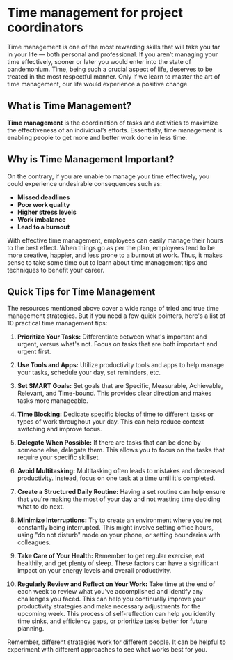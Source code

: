 # Time management for project coordinators

Time management is one of the most rewarding skills that will take you far in your life — both personal and professional. If you aren’t managing your time effectively, sooner or later you would enter into the state of pandemonium. Time, being such a crucial aspect of life, deserves to be treated in the most respectful manner. Only if we learn to master the art of time management, our life would experience a positive change.

## What is Time Management?

**Time management** is the coordination of tasks and activities to maximize the effectiveness of an individual’s efforts. Essentially, time management is enabling people to get more and better work done in less time.

## Why is Time Management Important?

On the contrary, if you are unable to manage your time effectively, you could experience undesirable consequences such as:

- **Missed deadlines**
- **Poor work quality**
- **Higher stress levels**
- **Work imbalance**
- **Lead to a burnout**

With effective time management, employees can easily manage their hours to the best effect. When things go as per the plan, employees tend to be more creative, happier, and less prone to a burnout at work. Thus, it makes sense to take some time out to learn about time management tips and techniques to benefit your career.

## Quick Tips for Time Management

The resources mentioned above cover a wide range of tried and true time management strategies. But if you need a few quick pointers, here's a list of 10 practical time management tips:

1. **Prioritize Your Tasks:** Differentiate between what's important and urgent, versus what's not. Focus on tasks that are both important and urgent first.

2. **Use Tools and Apps:** Utilize productivity tools and apps to help manage your tasks, schedule your day, set reminders, etc.

3. **Set SMART Goals:** Set goals that are Specific, Measurable, Achievable, Relevant, and Time-bound. This provides clear direction and makes tasks more manageable.

4. **Time Blocking:** Dedicate specific blocks of time to different tasks or types of work throughout your day. This can help reduce context switching and improve focus.

5. **Delegate When Possible:** If there are tasks that can be done by someone else, delegate them. This allows you to focus on the tasks that require your specific skillset.

6. **Avoid Multitasking:** Multitasking often leads to mistakes and decreased productivity. Instead, focus on one task at a time until it's completed.

7. **Create a Structured Daily Routine:** Having a set routine can help ensure that you're making the most of your day and not wasting time deciding what to do next.

8. **Minimize Interruptions:** Try to create an environment where you're not constantly being interrupted. This might involve setting office hours, using "do not disturb" mode on your phone, or setting boundaries with colleagues.

9. **Take Care of Your Health:** Remember to get regular exercise, eat healthily, and get plenty of sleep. These factors can have a significant impact on your energy levels and overall productivity.

10. **Regularly Review and Reflect on Your Work:** Take time at the end of each week to review what you've accomplished and identify any challenges you faced. This can help you continually improve your productivity strategies and make necessary adjustments for the upcoming week. This process of self-reflection can help you identify time sinks, and efficiency gaps, or prioritize tasks better for future planning.

Remember, different strategies work for different people. It can be helpful to experiment with different approaches to see what works best for you.
